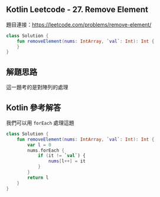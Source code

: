 ## Kotlin Leetcode - 27. Remove Element

題目連接：<https://leetcode.com/problems/remove-element/>

```kotlin
class Solution {
    fun removeElement(nums: IntArray, `val`: Int): Int {
    }
}
```

## 解題思路

這一題考的是對陣列的處理

## Kotlin 參考解答

我們可以用 `forEach` 處理這題

```kotlin
class Solution {
    fun removeElement(nums: IntArray, `val`: Int): Int {
        var l = 0
        nums.forEach {
            if (it != `val`) {
                nums[l++] = it
            }
        }
        return l
    }
}
```
